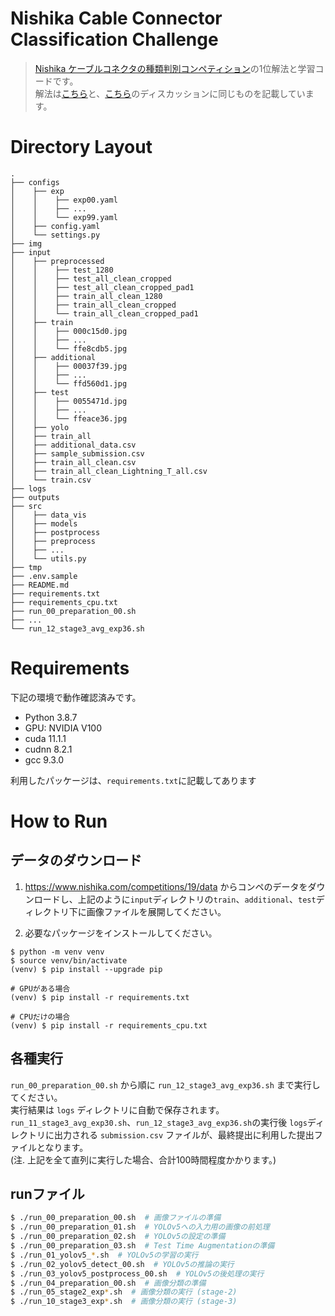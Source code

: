 # Nishika Cable Connector Classification Challenge
> [Nishika ケーブルコネクタの種類判別コンペティション](https://www.nishika.com/competitions/19/summary)の1位解法と学習コードです。  
> 解法は[こちら](https://github.com/takumiw/nishika-cable-classification-1st-place/blob/main/colution.md)と、[こちら](https://www.nishika.com/competitions/19/topics)のディスカッションに同じものを記載しています。

# Directory Layout
```
.
├── configs
│    ├── exp
│    │    ├── exp00.yaml
│    │    ├── ...
│    │    └── exp99.yaml
│    ├── config.yaml
│    └── settings.py
├── img
├── input 
│    ├── preprocessed
│    │    ├── test_1280
│    │    ├── test_all_clean_cropped
│    │    ├── test_all_clean_cropped_pad1
│    │    ├── train_all_clean_1280
│    │    ├── train_all_clean_cropped
│    │    └── train_all_clean_cropped_pad1
│    ├── train
│    │    ├── 000c15d0.jpg
│    │    ├── ...
│    │    └── ffe8cdb5.jpg
│    ├── additional
│    │    ├── 00037f39.jpg
│    │    ├── ...
│    │    └── ffd560d1.jpg
│    ├── test
│    │    ├── 0055471d.jpg
│    │    ├── ...
│    │    └── ffeace36.jpg
│    ├── yolo
│    ├── train_all
│    ├── additional_data.csv
│    ├── sample_submission.csv
│    ├── train_all_clean.csv
│    ├── train_all_clean_Lightning_T_all.csv
│    └── train.csv
├── logs 
├── outputs
├── src
│    ├── data_vis
│    ├── models
│    ├── postprocess
│    ├── preprocess
│    ├── ...
│    └── utils.py
├── tmp
├── .env.sample
├── README.md
├── requirements.txt
├── requirements_cpu.txt
├── run_00_preparation_00.sh
├── ...
└── run_12_stage3_avg_exp36.sh
```

# Requirements
下記の環境で動作確認済みです。
- Python 3.8.7
- GPU: NVIDIA V100
- cuda 11.1.1
- cudnn 8.2.1
- gcc 9.3.0

利用したパッケージは、`requirements.txt`に記載してあります

# How to Run
## データのダウンロード
1. https://www.nishika.com/competitions/19/data からコンペのデータをダウンロードし、上記のように`input`ディレクトリの`train`、`additional`、`test`ディレクトリ下に画像ファイルを展開してください。

2. 必要なパッケージをインストールしてください。

```
$ python -m venv venv
$ source venv/bin/activate
(venv) $ pip install --upgrade pip

# GPUがある場合
(venv) $ pip install -r requirements.txt

# CPUだけの場合
(venv) $ pip install -r requirements_cpu.txt
```

## 各種実行
`run_00_preparation_00.sh` から順に `run_12_stage3_avg_exp36.sh` まで実行してください。  
実行結果は `logs` ディレクトリに自動で保存されます。`run_11_stage3_avg_exp30.sh`、`run_12_stage3_avg_exp36.sh`の実行後 `logs`ディレクトリに出力される `submission.csv` ファイルが、最終提出に利用した提出ファイルとなります。  
(注. 上記を全て直列に実行した場合、合計100時間程度かかります。)

## runファイル
```bash
$ ./run_00_preparation_00.sh  # 画像ファイルの準備
$ ./run_00_preparation_01.sh  # YOLOv5への入力用の画像の前処理
$ ./run_00_preparation_02.sh  # YOLOv5の設定の準備
$ ./run_00_preparation_03.sh  # Test Time Augmentationの準備
$ ./run_01_yolov5_*.sh  # YOLOv5の学習の実行
$ ./run_02_yolov5_detect_00.sh  # YOLOv5の推論の実行
$ ./run_03_yolov5_postprocess_00.sh  # YOLOv5の後処理の実行
$ ./run_04_preparation_00.sh  # 画像分類の準備
$ ./run_05_stage2_exp*.sh  # 画像分類の実行 (stage-2)
$ ./run_10_stage3_exp*.sh  # 画像分類の実行 (stage-3)
```